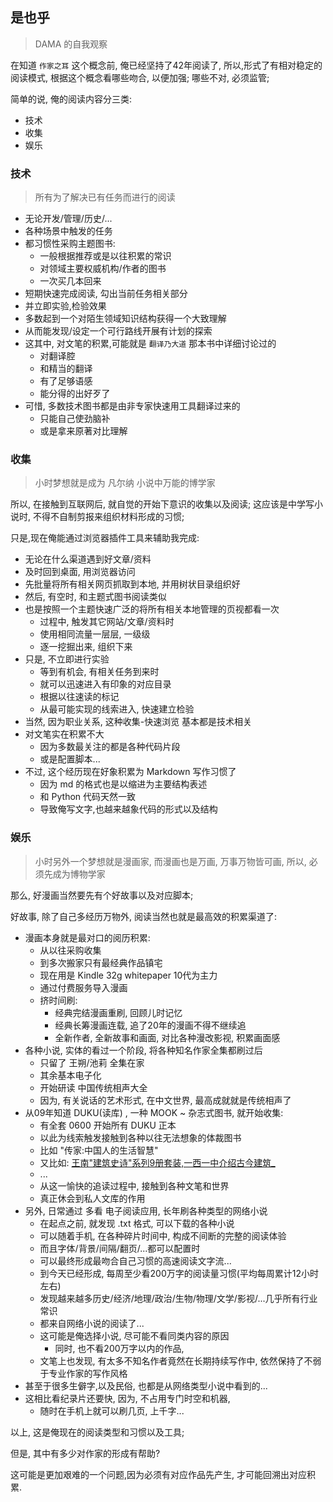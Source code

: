 ## 是也乎
> DAMA 的自我观察

在知道 `作家之耳` 这个概念前,
俺已经坚持了42年阅读了,
所以,形式了有相对稳定的阅读模式,
根据这个概念看哪些吻合, 以便加强;
哪些不对, 必须监管;

简单的说, 俺的阅读内容分三类:

- 技术
- 收集
- 娱乐

### 技术
> 所有为了解决已有任务而进行的阅读

- 无论开发/管理/历史/...
- 各种场景中触发的任务
- 都习惯性采购主题图书:
    + 一般根据推荐或是以往积累的常识
    + 对领域主要权威机构/作者的图书
    + 一次买几本回来
- 短期快速完成阅读, 勾出当前任务相关部分
- 并立即实验,检验效果
- 多数起到一个对陌生领域知识结构获得一个大致理解
- 从而能发现/设定一个可行路线开展有计划的探索
- 这其中, 对文笔的积累,可能就是 `翻译乃大道` 那本书中详细讨论过的
    + 对翻译腔
    + 和精当的翻译
    + 有了足够语感
    + 能分得的出好歹了
- 可惜, 多数技术图书都是由非专家快速用工具翻译过来的
    + 只能自己使劲脑补
    + 或是拿来原著对比理解

### 收集
> 小时梦想就是成为 凡尔纳 小说中万能的博学家

所以, 在接触到互联网后, 就自觉的开始下意识的收集以及阅读;
这应该是中学写小说时, 不得不自制剪报来组织材料形成的习惯;

只是,现在俺能通过浏览器插件工具来辅助我完成:

- 无论在什么渠道遇到好文章/资料
- 及时回到桌面, 用浏览器访问
- 先批量将所有相关网页抓取到本地, 并用树状目录组织好
- 然后, 有空时, 和主题式图书阅读类似
- 也是按照一个主题快速广泛的将所有相关本地管理的页视都看一次
    + 过程中, 触发其它网站/文章/资料时
    + 使用相同流量一层层, 一级级
    + 逐一挖掘出来, 组织下来
- 只是, 不立即进行实验
    + 等到有机会, 有相关任务到来时
    + 就可以迅速进入有印象的对应目录
    + 根据以往速读的标记
    + 从最可能实现的线索进入, 快速建立检验
- 当然, 因为职业关系, 这种收集-快速浏览 基本都是技术相关
- 对文笔实在积累不大
    + 因为多数最关注的都是各种代码片段
    + 或是配置脚本...
- 不过, 这个经历现在好象积累为 Markdown 写作习惯了
    + 因为 md 的格式也是以缩进为主要结构表述
    + 和 Python 代码天然一致
    + 导致俺写文字,也越来越象代码的形式以及结构


### 娱乐
> 小时另外一个梦想就是漫画家, 而漫画也是万画, 万事万物皆可画, 所以, 必须先成为博物学家

那么, 好漫画当然要先有个好故事以及对应脚本;

好故事, 除了自己多经历万物外, 阅读当然也就是最高效的积累渠道了:

- 漫画本身就是最对口的阅历积累:
    + 从以往采购收集
    + 到多次搬家只有最经典作品镇宅
    + 现在用是 Kindle 32g whitepaper 10代为主力
    + 通过付费服务导入漫画
    + 挤时间刷:
        * 经典完结漫画重刷, 回顾儿时记忆
        * 经典长筹漫画连载, 追了20年的漫画不得不继续追
        * 全新作者, 全新故事和画面, 对比各种漫改影视, 积累画面感
- 各种小说, 实体的看过一个阶段, 将各种知名作家全集都刷过后
    + 只留了 王朔/池莉 全集在家
    + 其余基本电子化
    + 开始研读 中国传统相声大全
    + 因为, 有关说话的艺术形式, 在中文世界, 最高成就就是传统相声了
- 从09年知道 DUKU(读库) , 一种 MOOK ~ 杂志式图书, 就开始收集:
    + 有全套 0600 开始所有 DUKU 正本
    + 以此为线索触发接触到各种以往无法想象的体裁图书
    + 比如 "传家:中国人的生活智慧"
    + 又比如: [王南"建筑史诗"系列9册套装,一西一中介绍古今建筑_](http://www.duku.cn/product-2513.html)
    + ...
    + 从这一愉快的追读过程中, 接触到各种文笔和世界
    + 真正休会到私人文库的作用
- 另外, 日常通过 多看 电子阅读应用, 长年刷各种类型的网络小说
    + 在起点之前, 就发现 .txt 格式, 可以下载的各种小说
    + 可以随着手机, 在各种碎片时间中, 构成不间断的完整的阅读体验
    + 而且字体/背景/间隔/翻页/...都可以配置时
    + 可以最终形成最吻合自己习惯的高速阅读文字流...
    + 到今天已经形成, 每周至少看200万字的阅读量习惯(平均每周累计12小时左右)
    + 发现越来越多历史/经济/地理/政治/生物/物理/文学/影视/...几乎所有行业常识
    + 都来自网络小说的阅读了...
    + 这可能是俺选择小说, 尽可能不看同类内容的原因
        * 同时, 也不看200万字以内的作品, 
    + 文笔上也发现, 有太多不知名作者竟然在长期持续写作中, 依然保持了不弱于专业作家的写作风格
- 甚至于很多生僻字,以及民俗, 也都是从网络类型小说中看到的...
- 这相比看纪录片还要快, 因为, 不占用专门时空和机器,
    + 随时在手机上就可以刷几页, 上千字...


以上, 这是俺现在的阅读类型和习惯以及工具;

但是, 其中有多少对作家的形成有帮助?

这可能是更加艰难的一个问题,因为必须有对应作品先产生, 才可能回溯出对应积累.









